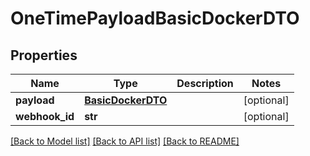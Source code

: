 # OneTimePayloadBasicDockerDTO

## Properties
Name | Type | Description | Notes
------------ | ------------- | ------------- | -------------
**payload** | [**BasicDockerDTO**](BasicDockerDTO.md) |  | [optional] 
**webhook_id** | **str** |  | [optional] 

[[Back to Model list]](../README.md#documentation-for-models) [[Back to API list]](../README.md#documentation-for-api-endpoints) [[Back to README]](../README.md)


